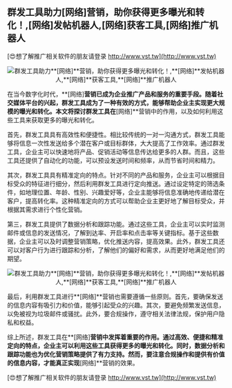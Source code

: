 ## **群发工具助力**[网络]**营销，助你获得更多曝光和转化！,**[网络]**发帖机器人,**[网络]**获客工具,**[网络]**推广机器人**

[😍想了解推广相关软件的朋友请登录 http://www.vst.tw](http://www.vst.tw)

 <center><img src="https://vst.tw/MP4/tuiguang/png/7.png" alt="群发工具助力**[网络]**营销，助你获得更多曝光和转化！,**[网络]**发帖机器人,**[网络]**获客工具,**[网络]**推广机器人"></center>

在当今数字化时代，**[网络]**营销已成为企业推广产品和服务的重要手段。随着社交媒体平台的兴起，群发工具成为了一种有效的方式，能够帮助企业主实现更大规模的曝光和转化。本文将探讨群发工具在**[网络]**营销中的作用，以及如何利用这些工具来获取更多的曝光和转化。

首先，群发工具具有高效性和便捷性。相比较传统的一对一沟通方式，群发工具能够将信息一次性发送给多个潜在客户或目标群体，大大提高了工作效率。通过群发工具，企业主可以快速地将产品、促销活动等信息传达给更多的人群。而且，这些工具还提供了自动化的功能，可以预设发送时间和频率，从而节省时间和精力。

其次，群发工具具有精准定向的特点。针对不同的产品和服务，企业主可以根据目标受众的特征进行细分，然后利用群发工具进行定向推送。通过设定特定的筛选条件，如地理位置、年龄、性别、兴趣爱好等，企业主能够将信息准确地传递给潜在客户，提高转化率。这种精准定向的方式可以帮助企业主更好地了解目标受众，并根据其需求进行个性化营销。

第三，群发工具提供了数据分析和跟踪功能。通过这些工具，企业主可以实时监测邮件或信息的发送情况，了解到达率、开启率和点击率等关键指标。基于这些数据，企业主可以及时调整营销策略，优化推送内容，提高效果。此外，群发工具还可以对客户行为进行跟踪和分析，了解他们的偏好和需求，从而更好地满足他们的期望。

 <center><img src="https://vst.tw/MP4/tuiguang/png/8.png" alt="群发工具助力**[网络]**营销，助你获得更多曝光和转化！,**[网络]**发帖机器人,**[网络]**获客工具,**[网络]**推广机器人"></center>

最后，利用群发工具进行**[网络]**营销也需要遵循一些原则。首先，要确保发送的信息内容有吸引力和价值，能够引起受众的兴趣。其次，要避免频繁发送信息，以免被视为垃圾邮件或骚扰。此外，要合规操作，遵守相关法律法规，保护用户隐私和权益。

综上所述，群发工具在**[网络]**营销中发挥着重要的作用。通过高效、便捷和精准定向的特点，企业主可以利用这些工具获得更多的曝光和转化。同时，数据分析和跟踪功能也为优化营销策略提供了有力支持。然而，要注意合规操作和提供有价值的信息内容，才能真正实现**[网络]**营销的效果。

[😍想了解推广相关软件的朋友请登录 http://www.vst.tw](http://www.vst.tw)




